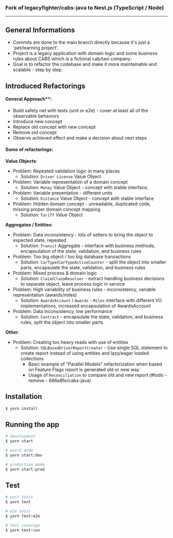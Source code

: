 ### Fork of legacyfighter/cabs-java to Nest.js (TypeScript / Node)

_____________

## General Informations

- Commits are done to the main branch directly because it's just a 'pet/learning project'.
- Project is a legacy application with domain logic and some business rules about CABS which is a fictional cab/taxi company.
- Goal is to refactor the codebase and make it more maintainable and scalable - step by step.

## Introduced Refactorings

#### General Approach**:
- Build safety net with tests (unit or e2e) - cover at least all of the observable behaviors
- Introduce new concept
- Replace old concept with new concept
- Remove old concept
- Observe achieved effect and make a decision about next steps

#### Some of refactorings:

**Value Objects**:

- Problem: Repeated validation logic in many places
  - Solution: `Driver License` Value Object
- Problem: Variable representation of a domain concept
  - Solution: `Money` Value Object - concept with stable interface,
- Problem: Variable presentation - different units
  - Solution: `Distance` Value Object - concept with stable interface
- Problem: Hidden domain concept - unreadable, duplicated code, missing proper domain concept mapping
  - Solution: `Tariff` Value Object

**Aggregates / Entities**:
- Problem: Data inconsistency - lots of setters to bring the object to expected state, repeated
  - Solution: `Transit` Aggregate - interface with business methods, encapsulation of the state, validation, and business rules
- Problem: Too big object / too big database transactions
  - Solution: `CarType`/`CarTypeActiveCounter` - split the object into smaller parts, encapsulate the state, validation, and business rules
- Problem: Mixed process & domain logic
  - Solution: `Claim`/`ClaimResolver` - extract handling business decisions to separate object, leave process logic in service
- Problem: High variability of business rules - inconsistency, variable representation (awards/miles)
  - Solution: `AwardsAccount` / `Awards` - `Miles` interface with different VO implementations, increased encapsulation of AwardsAccount
- Problem: Data inconsistency, low performance
  - Solution: `Contract` - encapsulate the state, validation, and business rules, split the object into smaller parts

**Other**:
- Problem: Creating too heavy reads with use of entities
  - Solution: `SQLBasedDriverReportCreator` - Use single SQL statement to create report instead of using entities and lazy/eager loaded collections
    - Basic example of "Parallel Models" refactorization when based on Feature Flags report is generated old or new way
    - Usage of `Reconciliation` to compare old and new report (#todo - remove - 686a8fe/cabs-java)

## Installation

```bash
$ yarn install
```

## Running the app

```bash
# development
$ yarn start

# watch mode
$ yarn start:dev

# production mode
$ yarn start:prod
```

## Test

```bash
# unit tests
$ yarn test

# e2e tests
$ yarn test:e2e

# test coverage
$ yarn test:cov
```
